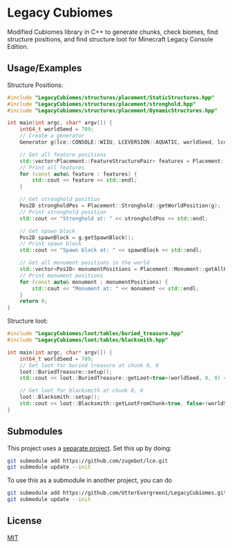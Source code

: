 # Legacy Cubiomes

Modified Cubiomes library in C++ to generate chunks, check biomes, find structure positions, and find structure loot for
Minecraft Legacy Console Edition.

## Usage/Examples

Structure Positions:

```c++
#include "LegacyCubiomes/structures/placement/StaticStructures.hpp"
#include "LegacyCubiomes/structures/placement/stronghold.hpp"
#include "LegacyCubiomes/structures/placement/DynamicStructures.hpp"

int main(int argc, char* argv[]) {
    int64_t worldSeed = 789;
    // Create a generator
    Generator g(lce::CONSOLE::WIIU, LCEVERSION::AQUATIC, worldSeed, lce::WORLDSIZE::CLASSIC, lce::BIOMESCALE::SMALL);

    // Get all feature positions
    std::vector<Placement::FeatureStructurePair> features = Placement::Feature::getAllFeaturePositions(&g);
    // Print all features
    for (const auto& feature : features) {
        std::cout << feature << std::endl;
    }

    // Get stronghold position
    Pos2D strongholdPos = Placement::Stronghold::getWorldPosition(g);
    // Print stronghold position
    std::cout << "Stronghold at: " << strongholdPos << std::endl;

    // Get spawn block
    Pos2D spawnBlock = g.getSpawnBlock();
    // Print spawn block
    std::cout << "Spawn block at: " << spawnBlock << std::endl;

    // Get all monument positions in the world
    std::vector<Pos2D> monumentPositions = Placement::Monument::getAllPositions(&g);
    // Print monument positions
    for (const auto& monument : monumentPositions) {
        std::cout << "Monument at: " << monument << std::endl;
    }
    return 0;
}
```

Structure loot:

```c++
#include "LegacyCubiomes/loot/tables/buried_treasure.hpp"
#include "LegacyCubiomes/loot/tables/blacksmith.hpp"

int main(int argc, char* argv[]) {
    int64_t worldSeed = 789;
    // Get loot for buried treasure at chunk 0, 0
    loot::BuriedTreasure::setup();
    std::cout << loot::BuriedTreasure::getLoot<true>(worldSeed, 0, 0) << std::endl;

    // Get loot for blacksmith at chunk 0, 0
    loot::Blacksmith::setup();
    std::cout << loot::Blacksmith::getLootFromChunk<true, false>(worldSeed, 0, 0) << std::endl;
}
```

## Submodules
This project uses a [separate project](https://github.com/zugebot/lce.git).
Set this up by doing:
```bash
git submodule add https://github.com/zugebot/lce.git
git submodule update --init
```
To use this as a submodule in another project, you can do
```bash
git submodule add https://github.com/UtterEvergreen1/LegacyCubiomes.git
git submodule update --init
```

## License

[MIT](https://choosealicense.com/licenses/agpl-3.0/)
